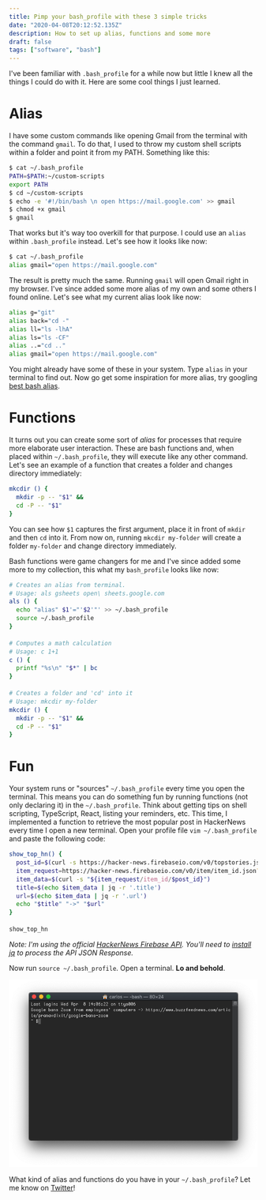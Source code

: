 ```yaml
---
title: Pimp your bash_profile with these 3 simple tricks
date: "2020-04-08T20:12:52.135Z"
description: How to set up alias, functions and some more
draft: false
tags: ["software", "bash"]
---
```


I've been familiar with `.bash_profile` for a while now but little I knew all the things I could do with it. Here are some cool things I just learned.

# Alias

I have some custom commands like opening Gmail from the terminal with the command `gmail`. To do that, I used to throw my custom shell scripts within a folder and point it from my PATH. Something like this:

```bash
$ cat ~/.bash_profile
PATH=$PATH:~/custom-scripts
export PATH
$ cd ~/custom-scripts
$ echo -e '#!/bin/bash \n open https://mail.google.com' >> gmail
$ chmod +x gmail
$ gmail
```

That works but it's way too overkill for that purpose. I could use an `alias` within `.bash_profile` instead. Let's see how it looks like now:

```bash
$ cat ~/.bash_profile
alias gmail="open https://mail.google.com"
```

The result is pretty much the same. Running `gmail` will open Gmail right in my browser. I've since added some more alias of my own and some others I found online. Let's see what my current alias look like now:

```bash
alias g="git"
alias back="cd -"
alias ll="ls -lhA"
alias ls="ls -CF"
alias ..="cd .."
alias gmail="open https://mail.google.com"
```

You might already have some of these in your system. Type `alias` in your terminal to find out. Now go get some inspiration for more alias, try googling [best bash alias](https://www.google.com/search?safe=strict&sxsrf=ALeKk0291I19hZNnVFQmCgEOEhYXxSrsQg%3A1586379351030&ei=VzqOXrupAaORggfHxJa4Cw&q=best+bash+alias&oq=best+&gs_lcp=CgZwc3ktYWIQAxgAMgQIIxAnMgQIIxAnMgYIIxAnEBMyBAgAEEMyAggAMgIIADICCAAyAggAMgIIADICCAA6BQgAEM0COgUIABCDAUogCBcSHDBnMTQ0ZzE5MmcxNjlnMTY1ZzE3NGcxMS0xNzdKFAgYEhAwZzFnMWcxZzFnMWcxMS0zUJbwHliK8x5g5PseaAJwAHgAgAHHAYgBqQqSAQMwLjiYAQCgAQGqAQdnd3Mtd2l6&sclient=psy-ab).

# Functions

It turns out you can create some sort of *alias* for processes that require more elaborate user interaction. These are bash functions and, when placed within `~/.bash_profile`, they will execute like any other command. Let's see an example of a function that creates a folder and changes directory immediately:

```bash
mkcdir () {
  mkdir -p -- "$1" &&
  cd -P -- "$1"
}
```

You can see how `$1` captures the first argument, place it in front of `mkdir` and then `cd` into it. From now on, running `mkcdir my-folder` will create a folder `my-folder` and change directory immediately.

Bash functions were game changers for me and I've since added some more to my collection, this what my `bash_profile` looks like now:

```bash
# Creates an alias from terminal.
# Usage: als gsheets open\ sheets.google.com
als () {
  echo "alias" $1'="'$2'"' >> ~/.bash_profile
  source ~/.bash_profile
}

# Computes a math calculation
# Usage: c 1+1
c () {
  printf "%s\n" "$*" | bc
}

# Creates a folder and 'cd' into it
# Usage: mkcdir my-folder
mkcdir () {
  mkdir -p -- "$1" &&
  cd -P -- "$1"
}
```

# Fun

Your system runs or "sources" `~/.bash_profile` every time you open the terminal. This means you can do something fun by running functions (not only declaring it) in the `~/.bash_profile`. Think about getting tips on shell scripting, TypeScript, React, listing your reminders, etc. This time, I implemented a function to retrieve the most popular post in HackerNews every time I open a new terminal. Open your profile file `vim ~/.bash_profile` and paste the following code:

```bash
show_top_hn() {
  post_id=$(curl -s https://hacker-news.firebaseio.com/v0/topstories.json?print=pretty | jq '.[0]')
  item_request=https://hacker-news.firebaseio.com/v0/item/item_id.json?print=pretty
  item_data=$(curl -s "${item_request/item_id/$post_id}")
  title=$(echo $item_data | jq -r '.title')
  url=$(echo $item_data | jq -r '.url')
  echo "$title" "->" "$url"
}

show_top_hn
```

*Note: I'm using the official [HackerNews Firebase API](https://github.com/HackerNews/API). You'll need to [install jq](http://macappstore.org/jq/) to process the API JSON Response.*

Now run `source ~/.bash_profile`. Open a terminal. **Lo and behold**.

![terminal.png](terminal.png)

<div class="divider"></div>

What kind of alias and functions do you have in your `~/.bash_profile`? Let me know on [Twitter](https://twitter.com/caroso1222)!
